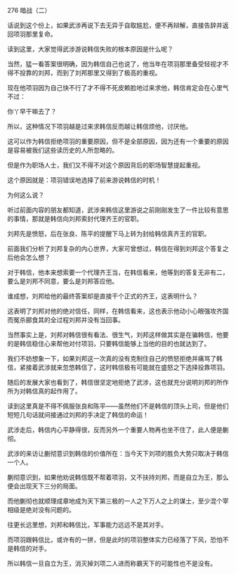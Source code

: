 276 暗战（二）



话说到这个份上，如果武涉再说下去无异于自取尴尬，便不再辩解，直接告辞并返回项羽那里复命。



读到这里，大家觉得武涉游说韩信失败的根本原因是什么呢？

当然，猛一看答案很明确，因为韩信自己也说了，他当年在项羽那里备受轻视才不得不投靠的刘邦，而到了刘邦那里又得到了极高的重视。

现在他项羽因为自己快不行了才不得不死皮赖脸地过来求他，韩信肯定会在心里气不过：

你丫早干嘛去了？

所以，这种情况下项羽越是过来求韩信反而越让韩信烦他，讨厌他。

这可以作为韩信拒绝项羽的重要原因，但不是全部原因，因为还有一个重要的原因是容易被我们这些读历史的人所忽略的。

但是作为职场人士，我们又不得不对这个原因背后的职场智慧提起重视。

这个原因就是：项羽错误地选择了前来游说韩信的时机！



为何这么说？

听过前面内容的朋友都知道，武涉来韩信这里游说之前刚刚发生了一件比较有意思的事情，那就是韩信向刘邦索封代理齐王的官职。

刘邦先是愤怒，后在张良、陈平的提醒下马上转为封给韩信真齐王的官职。

前面我们分析了刘邦复杂的内心世界，大家可曾想过，韩信在得到刘邦这个答复之后他会怎么想？



对于韩信，他本来想索要一个代理齐王当，在韩信看来，他等到的答复无非有二，要么是刘邦不同意，要么是刘邦答应他。

谁成想，刘邦给他的最终答案却是直接干个正式的齐王，这表明什么？

这表明了刘邦对他的绝对信任，同样，在韩信看来，这也表示他动小心眼强攻齐国而冤杀郦食其的全过程刘邦并没有当回事。

当然事实上是，刘邦对韩信很有看法、很生气，刘邦这样做其实是在骗韩信，他要的是韩信稳住心来帮他对付项羽，只要韩信能够上当他的目的也就达到了。

我们不妨想象一下，如果刘邦这一次真的没有克制住自己的愤怒拒绝并痛骂了韩信，紧接着武涉就来忽悠韩信了，这时韩信极有可能就在盛怒之下选择投靠项羽。

随后的发展大家也看到了，韩信很坚定地拒绝了武涉，这也就充分说明刘邦的所作所为对韩信真的起作用了。

读到这里真是不得不佩服张良和陈平——虽然他们不是韩信的顶头上司，但是他们短短几句话就间接通过刘邦的手决定了韩信的命运！



武涉走后，韩信内心平静得很，反而另外一个重要人物再也坐不住了，此人便是蒯彻。

武涉的来访让蒯彻意识到韩信的价值所在：当今天下刘项的胜负大势只取决于韩信一个人。

蒯彻意识到，如果他劝说韩信既不帮着项羽，又不扶持刘邦，而是自立为王，那么便会出现天下三分的局面。

而他蒯彻也就顺理成章地成为天下第三极的一人之下万人之上的谋士，至少混个宰相级是绝对没有问题的。

往更长远里想，刘邦和韩信比，军事能力远远不是其对手。

而项羽跟韩信比，或许有的一拼，但是此时的项羽整体实力已经落了下风，恐怕不是韩信的对手。

所以韩信一旦自立为王，消灭掉刘项二人进而称霸天下的可能性也不是没有。

